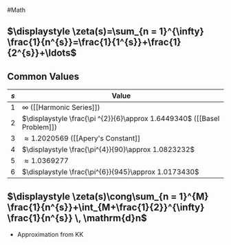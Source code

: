 #Math 
## $\displaystyle \zeta(s)=\sum_{n = 1}^{\infty} \frac{1}{n^{s}}=\frac{1}{1^{s}}+\frac{1}{2^{s}}+\ldots$
## Common Values
| $\displaystyle s$ | Value                                                                   |
| ----------------- | ----------------------------------------------------------------------- |
| $\displaystyle 1$ | $\displaystyle \infty$ ([[Harmonic Series]])                            |
| $\displaystyle 2$ | $\displaystyle \frac{\pi ^{2}}{6}\approx 1.6449340$ ([[Basel Problem]]) |
| $\displaystyle 3$ | $\approx1.2020569$ ([[Apery's Constant]]                                |
| $\displaystyle 4$ | $\displaystyle \frac{\pi^{4}}{90}\approx 1.0823232$                     |
| $\displaystyle 5$ | $\displaystyle \approx 1.0369277$                                       |
| $\displaystyle 6$ | $\displaystyle \frac{\pi^{6}}{945}\approx 1.0173430$                    |
## $\displaystyle \zeta(s)\cong\sum_{n = 1}^{M} \frac{1}{n^{s}}+\int_{M+\frac{1}{2}}^{\infty} \frac{1}{n^{s}} \, \mathrm{d}n$
* Approximation from KK